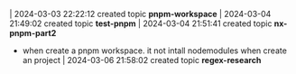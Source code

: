 | 2024-03-03 22:22:12 created topic **pnpm-workspace**
| 2024-03-04 21:49:02 created topic **test-pnpm**
| 2024-03-04 21:51:41 created topic **nx-pnpm-part2**

- when create a pnpm workspace. it not intall nodemodules when create an project
| 2024-03-06 21:58:02 created topic **regex-research**
